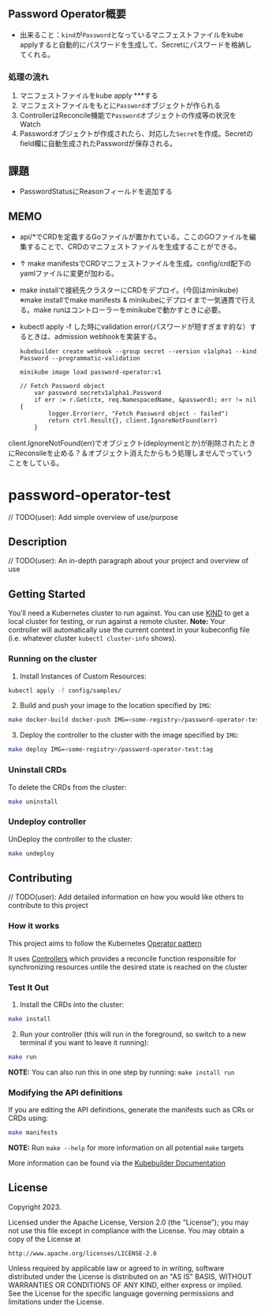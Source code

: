 ## Password Operator概要

* 出来ること：```kind```が```Password```となっているマニフェストファイルをkube applyすると自動的にパスワードを生成して、Secretにパスワードを格納してくれる。

### 処理の流れ
1. マニフェストファイルをkube apply ***する
1. マニフェストファイルをもとに```Password```オブジェクトが作られる
1. ControllerはReconcile機能で```Password```オブジェクトの作成等の状況をWatch
1. Passwordオブジェクトが作成されたら、対応した```Secret```を作成。Secretのfield欄に自動生成されたPasswordが保存される。

## 課題
* PasswordStatusにReasonフィールドを追加する

## MEMO

* api/*でCRDを定義するGoファイルが置かれている。ここのGOファイルを編集することで、CRDのマニフェストファイルを生成することができる。
* ↑ make manifestsでCRDマニフェストファイルを生成。config/crd配下のyamlファイルに変更が加わる。
* make installで接続先クラスターにCRDをデプロイ。(今回はminikube)
※make installでmake manifests & minikubeにデプロイまで一気通貫で行える。make runはコントローラーをminikubeで動かすときに必要。

* kubectl apply -f した時にvalidation error(パスワードが短すぎます的な）するときは、admission webhookを実装する。

  ```
  kubebuilder create webhook --group secret --version v1alpha1 --kind Password --programmatic-validation
  ```


	```
	minikube image load password-operator:v1
	```

	```
	// Fetch Password object
		var password secretv1alpha1.Password
		if err := r.Get(ctx, req.NamespacedName, &password); err != nil {
			logger.Error(err, "Fetch Password object - failed")
			return ctrl.Result{}, client.IgnoreNotFound(err)
		}
	```
client.IgnoreNotFound(err)でオブジェクト(deploymentとか)が削除されたときにReconsileを止める？＆オブジェクト消えたからもう処理しませんでっていうことをしている。

# password-operator-test
// TODO(user): Add simple overview of use/purpose

## Description
// TODO(user): An in-depth paragraph about your project and overview of use

## Getting Started
You’ll need a Kubernetes cluster to run against. You can use [KIND](https://sigs.k8s.io/kind) to get a local cluster for testing, or run against a remote cluster.
**Note:** Your controller will automatically use the current context in your kubeconfig file (i.e. whatever cluster `kubectl cluster-info` shows).

### Running on the cluster
1. Install Instances of Custom Resources:

```sh
kubectl apply -f config/samples/
```

2. Build and push your image to the location specified by `IMG`:

```sh
make docker-build docker-push IMG=<some-registry>/password-operator-test:tag
```

3. Deploy the controller to the cluster with the image specified by `IMG`:

```sh
make deploy IMG=<some-registry>/password-operator-test:tag
```

### Uninstall CRDs
To delete the CRDs from the cluster:

```sh
make uninstall
```

### Undeploy controller
UnDeploy the controller to the cluster:

```sh
make undeploy
```

## Contributing
// TODO(user): Add detailed information on how you would like others to contribute to this project

### How it works
This project aims to follow the Kubernetes [Operator pattern](https://kubernetes.io/docs/concepts/extend-kubernetes/operator/)

It uses [Controllers](https://kubernetes.io/docs/concepts/architecture/controller/)
which provides a reconcile function responsible for synchronizing resources untile the desired state is reached on the cluster

### Test It Out
1. Install the CRDs into the cluster:

```sh
make install
```

2. Run your controller (this will run in the foreground, so switch to a new terminal if you want to leave it running):

```sh
make run
```

**NOTE:** You can also run this in one step by running: `make install run`

### Modifying the API definitions
If you are editing the API definitions, generate the manifests such as CRs or CRDs using:

```sh
make manifests
```

**NOTE:** Run `make --help` for more information on all potential `make` targets

More information can be found via the [Kubebuilder Documentation](https://book.kubebuilder.io/introduction.html)

## License

Copyright 2023.

Licensed under the Apache License, Version 2.0 (the "License");
you may not use this file except in compliance with the License.
You may obtain a copy of the License at

    http://www.apache.org/licenses/LICENSE-2.0

Unless required by applicable law or agreed to in writing, software
distributed under the License is distributed on an "AS IS" BASIS,
WITHOUT WARRANTIES OR CONDITIONS OF ANY KIND, either express or implied.
See the License for the specific language governing permissions and
limitations under the License.
